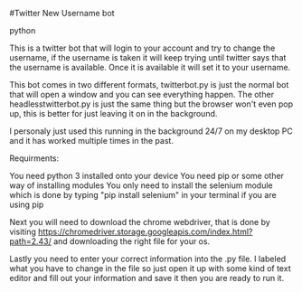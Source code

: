#Twitter New Username bot


python

This is a twitter bot that will login to your account
and try to change the username, if the username is taken it 
will keep trying until twitter says that the username is 
available. Once it is available it will set it to your username.

This bot comes in two different formats, twitterbot.py is just
the normal bot that will open a window and you can see everything 
happen. The other headlesstwitterbot.py is just the same thing but
the browser won't even pop up, this is better for just leaving it
on in the background.

I personaly just used this running in the background 24/7 on my
desktop PC and it has worked multiple times in the past.

Requirments:

You need python 3 installed onto your device
You need pip or some other way of installing
modules
You only need to install the selenium module which is done by
typing "pip install selenium" in your terminal if you are using
pip

Next you will need to download the chrome webdriver, that
is done by visiting
https://chromedriver.storage.googleapis.com/index.html?path=2.43/
and downloading the right file for your os.

Lastly you need to enter your correct information into the .py file.
I labeled what you have to change in the file so just open it up 
with some kind of text editor and fill out your information and save
it then you are ready to run it.

